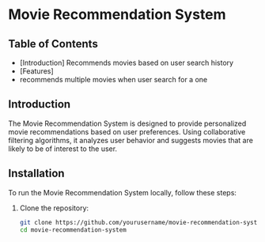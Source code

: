 # Movie Recommendation System

## Table of Contents

- [Introduction]
  Recommends movies based  on user search history
- [Features]
- recommends multiple movies when user search for a one


## Introduction

The Movie Recommendation System is designed to provide personalized movie recommendations based on user preferences. Using collaborative filtering algorithms, it analyzes user behavior and suggests movies that are likely to be of interest to the user.



## Installation

To run the Movie Recommendation System locally, follow these steps:

1. Clone the repository:

   ```bash
   git clone https://github.com/yourusername/movie-recommendation-system.git
   cd movie-recommendation-system
